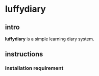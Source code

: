 # luffydiary
## intro
**luffydiary** is a simple learning diary system.

## instructions
### installation requirement

